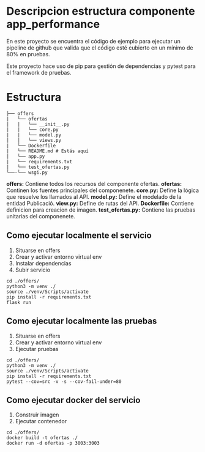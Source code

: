 # Descripcion estructura componente app_performance

En este proyecto se encuentra el código de ejemplo para ejecutar un pipeline de github que valida que el código esté cubierto en un mínimo de 80% en pruebas.

Este proyecto hace uso de pip para gestión de dependencias y pytest para el framework de pruebas.

# Estructura
````
├── offers
|   └── ofertas
|   |   └── __init__.py
|   |   └── core.py
|   |   └── model.py
|   |   └── views.py
|   └── Dockerfile
|   └── README.md # Estás aquí
|   └── app.py
|   └── requirements.txt
|   └── test_ofertas.py
└──-└── wsgi.py
````

**offers:** Contiene todos los recursos del componente ofertas.
**ofertas:** Continen los fuentes principales del componenete.
**core.py:** Define la lógica que resuelve los llamados al API.
**model.py:** Define el modelado de la entidad Publicació.
**view.py:** Define de rutas del API.
**Dockerfile:** Contiene definicion para creacion de imagen.
**test_ofertas.py:** Contiene las pruebas unitarias del componenete.

## Como ejecutar localmente el servicio


1. Situarse en offers
2. Crear y activar entorno virtual env
3. Instalar dependencias
3. Subir servicio
```
cd ./offers/
python3 -m venv ./
source ./venv/Scripts/activate
pip install -r requirements.txt
flask run 
```

## Como ejecutar localmente las pruebas

1. Situarse en offers
2. Crear y activar entorno virtual env
3. Ejecutar pruebas
```
cd ./offers/
python3 -m venv ./
source ./venv/Scripts/activate
pip install -r requirements.txt
pytest --cov=src -v -s --cov-fail-under=80
```

## Como ejecutar docker del servicio

1. Construir imagen
2. Ejecutar contenedor

```
cd ./offers/
docker build -t ofertas ./
docker run -d ofertas -p 3003:3003
```
